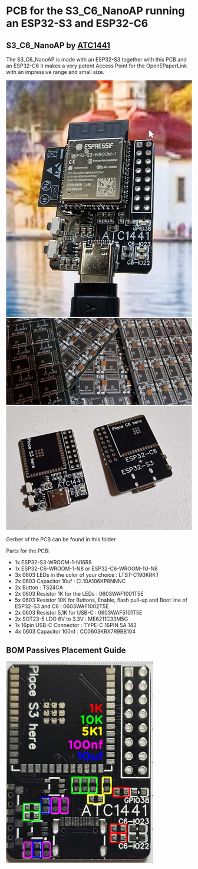 # PCB for the S3_C6_NanoAP running an ESP32-S3 and ESP32-C6

## S3_C6_NanoAP by [ATC1441](https://github.com/atc1441)

The S3_C6_NanoAP is made with an ESP32-S3
together with this PCB and an ESP32-C6 it makes a very potent Access Point for the OpenEPaperLink with an impressive range and small size.

<img width="600" alt="Complete_S3_C6_NanoAP" src="Complete_S3_C6_NanoAP.jpg">

<img width="600" alt="Seperate_S3_C6_NanoAP" src="Seperate_S3_C6_NanoAP.jpg">

<img width="600" alt="PCB_S3_C6_NanoAP" src="PCB_S3_C6_NanoAP.jpg">



Gerber of the PCB can be found in this folder

Parts for the PCB:
- 1x ESP32-S3-WROOM-1-N16R8
- 1x ESP32-C6-WROOM-1-N8 or ESP32-C6-WROOM-1U-N8
- 3x 0603 LEDs in the color of your choice : LTST-C190KRKT
- 2x 0603 Capacitor 10uf : CL10A106KP8NNNC
- 2x Button : TS24CA
- 2x 0603 Resistor 1K for the LEDs : 0603WAF1001T5E
- 5x 0603 Resistor 10K for Buttons, Enable, flash pull-up and Boot line of ESP32-S3 and C6 : 0603WAF1002T5E
- 2x 0603 Resistor 5,1K for USB-C : 0603WAF5101T5E
- 2x SOT23-5 LDO 6V to 3.3V : ME6211C33M5G
- 1x 16pin USB-C Connector : TYPE-C 16PIN 5A 143
- 4x 0603 Capacitor 100nf : CC0603KRX7R9BB104

## BOM Passives Placement Guide
<img width="400" alt="PCB_S3_C6_NanoAP BOM Placement Guide" src="s3_c6_nano_v1_BOM_placement.jpg">
